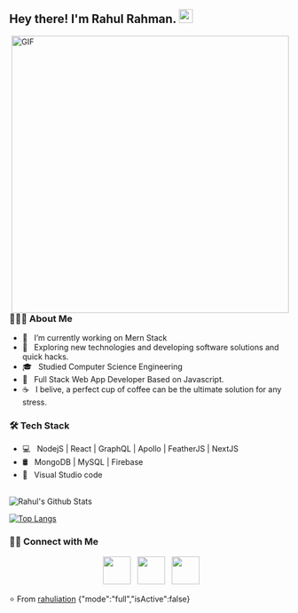 <h2> Hey there! I'm Rahul Rahman. <img src="https://github.com/rahuliation/rahuliation/blob/master/Hi.gif" width="25"></h2>
<img align="right" alt="GIF" src="https://github.com/rahuliation/rahuliation/blob/main/chrome-capture.gif?raw=true" width="500"/>

<h3> 👨🏻‍💻 About Me </h3>

- 🔭 &nbsp; I’m currently working on Mern Stack 
- 🤔 &nbsp; Exploring new technologies and developing software solutions and quick hacks.
- 🎓 &nbsp; Studied Computer Science Engineering
- 💼 &nbsp; Full Stack Web App Developer Based on Javascript.
- ☕ &nbsp; I belive, a perfect cup of coffee can be the ultimate solution for any stress. 

<h3>🛠 Tech Stack</h3>

- 💻 &nbsp; NodejS | React | GraphQL | Apollo | FeatherJS | NextJS
- 🛢 &nbsp; MongoDB | MySQL | Firebase
- 🔧 &nbsp; Visual Studio code 

<br>

<img align="center" src="https://github-readme-stats.vercel.app/api?username=rahuliation&include_all_commits=true&count_private=true&show_icons=true&line_height=20&title_color=7A7ADB&icon_color=2234AE&text_color=D3D3D3&bg_color=0,000000,130F40" alt="Rahul's Github Stats">

</br>

[![Top Langs](https://github-readme-stats.vercel.app/api/top-langs/?username=rahuliation&layout=compact&text_color=daf7dc&bg_color=151515)](https://github.com/rahuliation/github-readme-stats)


<h3> 🤝🏻 Connect with Me </h3>

<p align="center">
&nbsp; <a href="https://twitter.com/rahuliation" target="_blank" rel="noopener noreferrer"><img src="https://img.icons8.com/plasticine/100/000000/twitter.png" width="50" /></a>  
&nbsp; <a href="https://www.linkedin.com/in/rahul-workspace/" target="_blank" rel="noopener noreferrer"><img src="https://img.icons8.com/plasticine/100/000000/linkedin.png" width="50" /></a>
&nbsp; <a href="mailto:rahuliation@gmail.com" target="_blank" rel="noopener noreferrer"><img src="https://img.icons8.com/plasticine/100/000000/gmail.png"  width="50" /></a>
</p>

⭐️ From [rahuliation](https://github.com/rahuliation)
{"mode":"full","isActive":false}
